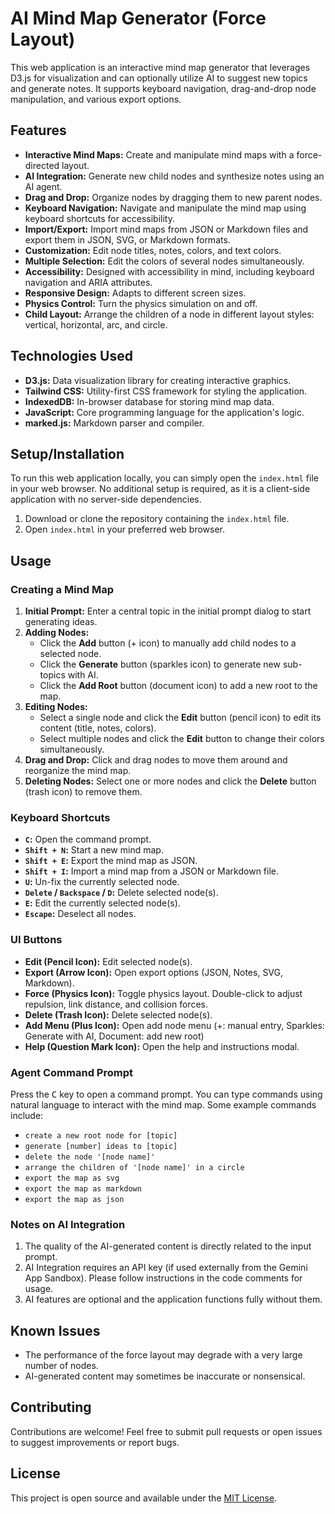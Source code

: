 # AI Mind Map Generator (Force Layout)

This web application is an interactive mind map generator that leverages D3.js for visualization and can optionally utilize AI to suggest new topics and generate notes. It supports keyboard navigation, drag-and-drop node manipulation, and various export options.

## Features

*   **Interactive Mind Maps:** Create and manipulate mind maps with a force-directed layout.
*   **AI Integration:** Generate new child nodes and synthesize notes using an AI agent.
*   **Drag and Drop:** Organize nodes by dragging them to new parent nodes.
*   **Keyboard Navigation:** Navigate and manipulate the mind map using keyboard shortcuts for accessibility.
*   **Import/Export:** Import mind maps from JSON or Markdown files and export them in JSON, SVG, or Markdown formats.
*   **Customization:** Edit node titles, notes, colors, and text colors.
*   **Multiple Selection:** Edit the colors of several nodes simultaneously.
*   **Accessibility:** Designed with accessibility in mind, including keyboard navigation and ARIA attributes.
*   **Responsive Design:** Adapts to different screen sizes.
*   **Physics Control:** Turn the physics simulation on and off.
*   **Child Layout:** Arrange the children of a node in different layout styles: vertical, horizontal, arc, and circle.

## Technologies Used

*   **D3.js:** Data visualization library for creating interactive graphics.
*   **Tailwind CSS:** Utility-first CSS framework for styling the application.
*   **IndexedDB:** In-browser database for storing mind map data.
*   **JavaScript:** Core programming language for the application's logic.
*   **marked.js:** Markdown parser and compiler.

## Setup/Installation

To run this web application locally, you can simply open the `index.html` file in your web browser. No additional setup is required, as it is a client-side application with no server-side dependencies.

1.  Download or clone the repository containing the `index.html` file.
2.  Open `index.html` in your preferred web browser.

## Usage

### Creating a Mind Map

1.  **Initial Prompt:** Enter a central topic in the initial prompt dialog to start generating ideas.
2.  **Adding Nodes:**
    *   Click the **Add** button (+ icon) to manually add child nodes to a selected node.
    *   Click the **Generate** button (sparkles icon) to generate new sub-topics with AI.
    *   Click the **Add Root** button (document icon) to add a new root to the map.
3.  **Editing Nodes:**
    *   Select a single node and click the **Edit** button (pencil icon) to edit its content (title, notes, colors).
    *   Select multiple nodes and click the **Edit** button to change their colors simultaneously.
4.  **Drag and Drop:** Click and drag nodes to move them around and reorganize the mind map.
5.  **Deleting Nodes:** Select one or more nodes and click the **Delete** button (trash icon) to remove them.

### Keyboard Shortcuts

*   **`C`:** Open the command prompt.
*   **`Shift + N`:** Start a new mind map.
*   **`Shift + E`:** Export the mind map as JSON.
*   **`Shift + I`:** Import a mind map from a JSON or Markdown file.
*   **`U`:** Un-fix the currently selected node.
*   **`Delete` / `Backspace` / `D`:** Delete selected node(s).
*   **`E`:** Edit the currently selected node(s).
*   **`Escape`:** Deselect all nodes.

### UI Buttons

*   **Edit (Pencil Icon):** Edit selected node(s).
*   **Export (Arrow Icon):** Open export options (JSON, Notes, SVG, Markdown).
*   **Force (Physics Icon):** Toggle physics layout. Double-click to adjust repulsion, link distance, and collision forces.
*   **Delete (Trash Icon):** Delete selected node(s).
*   **Add Menu (Plus Icon):** Open add node menu (+: manual entry, Sparkles: Generate with AI, Document: add new root)
*   **Help (Question Mark Icon):** Open the help and instructions modal.

### Agent Command Prompt

Press the <kbd>C</kbd> key to open a command prompt. You can type commands using natural language to interact with the mind map. Some example commands include:

*   `create a new root node for [topic]`
*   `generate [number] ideas to [topic]`
*   `delete the node '[node name]'`
*   `arrange the children of '[node name]' in a circle`
*   `export the map as svg`
*   `export the map as markdown`
*   `export the map as json`

### Notes on AI Integration

1.  The quality of the AI-generated content is directly related to the input prompt.
2.  AI Integration requires an API key (if used externally from the Gemini App Sandbox). Please follow instructions in the code comments for usage.
3.  AI features are optional and the application functions fully without them.

## Known Issues

*   The performance of the force layout may degrade with a very large number of nodes.
*   AI-generated content may sometimes be inaccurate or nonsensical.

## Contributing

Contributions are welcome! Feel free to submit pull requests or open issues to suggest improvements or report bugs.

## License

This project is open source and available under the [MIT License](LICENSE).
